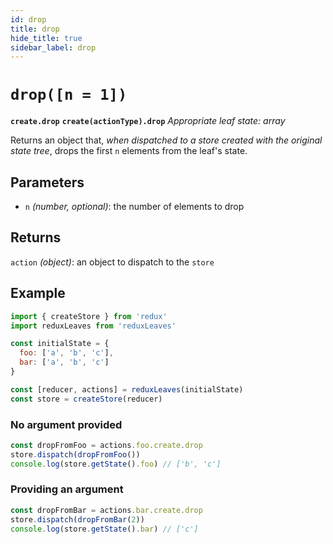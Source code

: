 ```yaml
---
id: drop
title: drop
hide_title: true
sidebar_label: drop
---
```


# `drop([n = 1])`
**`create.drop`**
**`create(actionType).drop`**
*Appropriate leaf state: array*

Returns an object that, *when dispatched to a store created with the original state tree*, drops the first `n` elements from the leaf's state.

## Parameters
- `n` *(number, optional)*: the number of elements to drop

## Returns
`action` *(object)*: an object to dispatch to the `store`

## Example
```js
import { createStore } from 'redux'
import reduxLeaves from 'reduxLeaves'

const initialState = {
  foo: ['a', 'b', 'c'],
  bar: ['a', 'b', 'c']
}

const [reducer, actions] = reduxLeaves(initialState)
const store = createStore(reducer)
```
### No argument provided
```js
const dropFromFoo = actions.foo.create.drop
store.dispatch(dropFromFoo())
console.log(store.getState().foo) // ['b', 'c']
```

### Providing an argument
```js
const dropFromBar = actions.bar.create.drop
store.dispatch(dropFromBar(2))
console.log(store.getState().bar) // ['c']
```